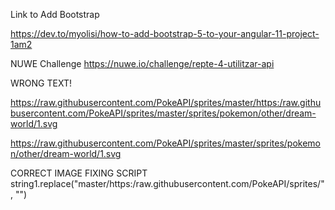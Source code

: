 Link to Add Bootstrap

https://dev.to/myolisi/how-to-add-bootstrap-5-to-your-angular-11-project-1am2

NUWE Challenge
https://nuwe.io/challenge/repte-4-utilitzar-api

WRONG TEXT!

https://raw.githubusercontent.com/PokeAPI/sprites/master/https:/raw.githubusercontent.com/PokeAPI/sprites/master/sprites/pokemon/other/dream-world/1.svg

https://raw.githubusercontent.com/PokeAPI/sprites/master/sprites/pokemon/other/dream-world/1.svg

CORRECT IMAGE FIXING SCRIPT
string1.replace("master/https:/raw.githubusercontent.com/PokeAPI/sprites/", "")
